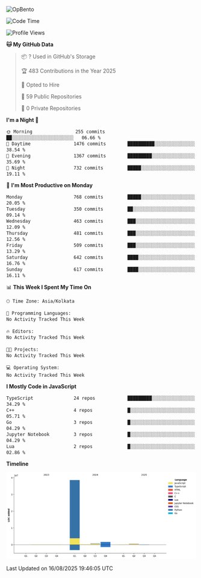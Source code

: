 ![OpBento](https://firebasestorage.googleapis.com/v0/b/smartkaksha-fe32c.appspot.com/o/opbento%2Fparthkapoor-dev3db8f.png?alt=media)

<!--START_SECTION:waka-->
![Code Time](http://img.shields.io/badge/Code%20Time-0%20secs-blue)

![Profile Views](http://img.shields.io/badge/Profile%20Views-0-blue)

**🐱 My GitHub Data** 

> 📦 ? Used in GitHub's Storage 
 > 
> 🏆 483 Contributions in the Year 2025
 > 
> 💼 Opted to Hire
 > 
> 📜 59 Public Repositories 
 > 
> 🔑 0 Private Repositories 
 > 
**I'm a Night 🦉** 

```text
🌞 Morning                255 commits         ██░░░░░░░░░░░░░░░░░░░░░░░   06.66 % 
🌆 Daytime                1476 commits        ██████████░░░░░░░░░░░░░░░   38.54 % 
🌃 Evening                1367 commits        █████████░░░░░░░░░░░░░░░░   35.69 % 
🌙 Night                  732 commits         █████░░░░░░░░░░░░░░░░░░░░   19.11 % 
```
📅 **I'm Most Productive on Monday** 

```text
Monday                   768 commits         █████░░░░░░░░░░░░░░░░░░░░   20.05 % 
Tuesday                  350 commits         ██░░░░░░░░░░░░░░░░░░░░░░░   09.14 % 
Wednesday                463 commits         ███░░░░░░░░░░░░░░░░░░░░░░   12.09 % 
Thursday                 481 commits         ███░░░░░░░░░░░░░░░░░░░░░░   12.56 % 
Friday                   509 commits         ███░░░░░░░░░░░░░░░░░░░░░░   13.29 % 
Saturday                 642 commits         ████░░░░░░░░░░░░░░░░░░░░░   16.76 % 
Sunday                   617 commits         ████░░░░░░░░░░░░░░░░░░░░░   16.11 % 
```


📊 **This Week I Spent My Time On** 

```text
🕑︎ Time Zone: Asia/Kolkata

💬 Programming Languages: 
No Activity Tracked This Week

🔥 Editors: 
No Activity Tracked This Week

🐱‍💻 Projects: 
No Activity Tracked This Week

💻 Operating System: 
No Activity Tracked This Week
```

**I Mostly Code in JavaScript** 

```text
TypeScript               24 repos            █████████░░░░░░░░░░░░░░░░   34.29 % 
C++                      4 repos             █░░░░░░░░░░░░░░░░░░░░░░░░   05.71 % 
Go                       3 repos             █░░░░░░░░░░░░░░░░░░░░░░░░   04.29 % 
Jupyter Notebook         3 repos             █░░░░░░░░░░░░░░░░░░░░░░░░   04.29 % 
Lua                      2 repos             █░░░░░░░░░░░░░░░░░░░░░░░░   02.86 % 
```



**Timeline**

![Lines of Code chart](https://raw.githubusercontent.com/ParthKapoor-dev/ParthKapoor-dev/main/assets/bar_graph.png)


 Last Updated on 16/08/2025 19:46:05 UTC
<!--END_SECTION:waka-->
